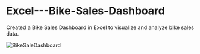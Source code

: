 # Excel---Bike-Sales-Dashboard
Created a Bike Sales Dashboard in Excel to visualize and analyze bike sales data.

![BikeSaleDashboard](https://github.com/RahulMirashi/Excel---Bike-Sales-Dashboard/assets/67996693/6274eabf-9a51-41e4-a349-de37f8fd9860)
